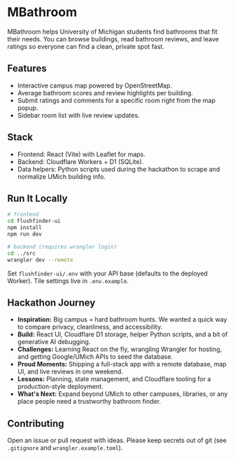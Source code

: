 # MBathroom

MBathroom helps University of Michigan students find bathrooms that fit their needs. You can browse buildings, read bathroom reviews, and leave ratings so everyone can find a clean, private spot fast.

## Features
- Interactive campus map powered by OpenStreetMap.
- Average bathroom scores and review highlights per building.
- Submit ratings and comments for a specific room right from the map popup.
- Sidebar room list with live review updates.

## Stack
- Frontend: React (Vite) with Leaflet for maps.
- Backend: Cloudflare Workers + D1 (SQLite).
- Data helpers: Python scripts used during the hackathon to scrape and normalize UMich building info.

## Run It Locally
```bash
# frontend
cd flushfinder-ui
npm install
npm run dev

# backend (requires wrangler login)
cd ../src
wrangler dev --remote
```
Set `flushfinder-ui/.env` with your API base (defaults to the deployed Worker). Tile settings live in `.env.example`.

## Hackathon Journey
- **Inspiration:** Big campus = hard bathroom hunts. We wanted a quick way to compare privacy, cleanliness, and accessibility.
- **Build:** React UI, Cloudflare D1 storage, helper Python scripts, and a bit of generative AI debugging.
- **Challenges:** Learning React on the fly, wrangling Wrangler for hosting, and getting Google/UMich APIs to seed the database.
- **Proud Moments:** Shipping a full-stack app with a remote database, map UI, and live reviews in one weekend.
- **Lessons:** Planning, state management, and Cloudflare tooling for a production-style deployment.
- **What's Next:** Expand beyond UMich to other campuses, libraries, or any place people need a trustworthy bathroom finder.

## Contributing
Open an issue or pull request with ideas. Please keep secrets out of git (see `.gitignore` and `wrangler.example.toml`).
